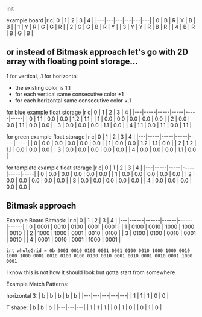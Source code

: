 init

example board
|r c| 0 | 1 | 2 | 3 | 4 |
|---|---|---|---|---|---|
| 0 | B | R | Y | B | B |
| 1 | Y | R | G | G | R |
| 2 | G | G | B | R | Y |
| 3 | Y | Y | R | B | R |
| 4 | B | R | B | G | B |

## or instead of Bitmask approach let's go with 2D array with floating point storage...

1 for vertical, .1 for horizontal
- the existing color is 1.1
- for each vertical same consecutive color +1
- for each horizontal same consecutive color +.1

for blue example float storage 
|r c|  0  |  1  |  2  |  3  |  4  |
|---|-----|-----|-----|-----|-----|
| 0 | 1.1 | 0.0 | 0.0 | 1.2 | 1.1 |
| 1 | 0.0 | 0.0 | 0.0 | 0.0 | 0.0 |
| 2 | 0.0 | 0.0 | 1.1 | 0.0 | 0.0 |
| 3 | 0.0 | 0.0 | 0.0 | 1.1 | 0.0 |
| 4 | 1.1 | 0.0 | 1.1 | 0.0 | 1.1 |

for green example float storage 
|r c|  0  |  1  |  2  |  3  |  4  |
|---|-----|-----|-----|-----|-----|
| 0 | 0.0 | 0.0 | 0.0 | 0.0 | 0.0 |
| 1 | 0.0 | 0.0 | 1.2 | 1.1 | 0.0 |
| 2 | 1.2 | 1.1 | 0.0 | 0.0 | 0.0 |
| 3 | 0.0 | 0.0 | 0.0 | 0.0 | 0.0 |
| 4 | 0.0 | 0.0 | 0.0 | 1.1 | 0.0 |

for template example float storage 
|r c|  0  |  1  |  2  |  3  |  4  |
|---|-----|-----|-----|-----|-----|
| 0 | 0.0 | 0.0 | 0.0 | 0.0 | 0.0 |
| 1 | 0.0 | 0.0 | 0.0 | 0.0 | 0.0 |
| 2 | 0.0 | 0.0 | 0.0 | 0.0 | 0.0 |
| 3 | 0.0 | 0.0 | 0.0 | 0.0 | 0.0 |
| 4 | 0.0 | 0.0 | 0.0 | 0.0 | 0.0 |

## Bitmask approach

Example Board Bitmask:
|r c| 0    | 1    | 2    | 3    | 4    |
|---|------|------|------|------|------|
| 0 | 0001 | 0010 | 0100 | 0001 | 0001 |
| 1 | 0100 | 0010 | 1000 | 1000 | 0010 |
| 2 | 1000 | 1000 | 0001 | 0010 | 0100 |
| 3 | 0100 | 0100 | 0010 | 0001 | 0010 |
| 4 | 0001 | 0010 | 0001 | 1000 | 0001 |

```
int wholeGrid = 0b 0001 0010 0100 0001 0001 0100 0010 1000 1000 0010 1000 1000 0001 0010 0100 0100 0100 0010 0001 0010 0001 0010 0001 1000 0001
```

I know this is not how it should look but gotta start from somewhere

Example Match Patterns:

horizontal 3:
| b | b | b | b | b |
|---|---|---|---|---|
| 1 | 1 | 1 | 0 | 0 |

T shape:
| b | b | b |
|---|---|---|
| 1 | 1 | 1 |
| 0 | 1 | 0 |
| 0 | 1 | 0 |
